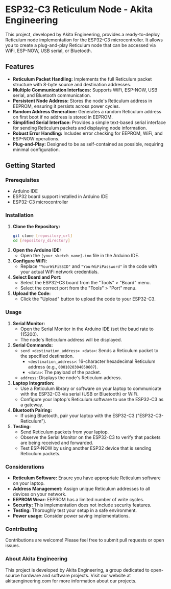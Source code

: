 # ESP32-C3 Reticulum Node - Akita Engineering

This project, developed by Akita Engineering, provides a ready-to-deploy Reticulum node implementation for the ESP32-C3 microcontroller. It allows you to create a plug-and-play Reticulum node that can be accessed via WiFi, ESP-NOW, USB serial, or Bluetooth.

## Features

* **Reticulum Packet Handling:** Implements the full Reticulum packet structure with 8-byte source and destination addresses.
* **Multiple Communication Interfaces:** Supports WiFi, ESP-NOW, USB serial, and Bluetooth communication.
* **Persistent Node Address:** Stores the node's Reticulum address in EEPROM, ensuring it persists across power cycles.
* **Random Address Generation:** Generates a random Reticulum address on first boot if no address is stored in EEPROM.
* **Simplified Serial Interface:** Provides a simple text-based serial interface for sending Reticulum packets and displaying node information.
* **Robust Error Handling:** Includes error checking for EEPROM, WiFi, and ESP-NOW operations.
* **Plug-and-Play:** Designed to be as self-contained as possible, requiring minimal configuration.

## Getting Started

### Prerequisites

* Arduino IDE
* ESP32 board support installed in Arduino IDE
* ESP32-C3 microcontroller

### Installation

1.  **Clone the Repository:**
    ```bash
    git clone [repository_url]
    cd [repository_directory]
    ```
2.  **Open the Arduino IDE:**
    * Open the `[your_sketch_name].ino` file in the Arduino IDE.
3.  **Configure WiFi:**
    * Replace `"YourWiFiSSID"` and `"YourWiFiPassword"` in the code with your actual WiFi network credentials.
4.  **Select Board and Port:**
    * Select the ESP32-C3 board from the "Tools" > "Board" menu.
    * Select the correct port from the "Tools" > "Port" menu.
5.  **Upload the Code:**
    * Click the "Upload" button to upload the code to your ESP32-C3.

### Usage

1.  **Serial Monitor:**
    * Open the Serial Monitor in the Arduino IDE (set the baud rate to 115200).
    * The node's Reticulum address will be displayed.
2.  **Serial Commands:**
    * `send <destination_address> <data>`: Sends a Reticulum packet to the specified destination.
        * `<destination_address>`: 16-character hexadecimal Reticulum address (e.g., `0001020304050607`).
        * `<data>`: The payload of the packet.
    * `address`: Displays the node's Reticulum address.
3.  **Laptop Integration:**
    * Use a Reticulum library or software on your laptop to communicate with the ESP32-C3 via serial (USB or Bluetooth) or WiFi.
    * Configure your laptop's Reticulum software to use the ESP32-C3 as a gateway.
4.  **Bluetooth Pairing:**
    * If using Bluetooth, pair your laptop with the ESP32-C3 ("ESP32-C3-Reticulum").
5.  **Testing:**
    * Send Reticulum packets from your laptop.
    * Observe the Serial Monitor on the ESP32-C3 to verify that packets are being received and forwarded.
    * Test ESP-NOW by using another ESP32 device that is sending Reticulum packets.

### Considerations

* **Reticulum Software:** Ensure you have appropriate Reticulum software on your laptop.
* **Address Management:** Assign unique Reticulum addresses to all devices on your network.
* **EEPROM Wear:** EEPROM has a limited number of write cycles.
* **Security:** This implementation does not include security features.
* **Testing:** Thoroughly test your setup in a safe environment.
* **Power usage:** Consider power saving implementations.

### Contributing

Contributions are welcome! Please feel free to submit pull requests or open issues.

### About Akita Engineering

This project is developed by Akita Engineering, a group dedicated to open-source hardware and software projects. Visit our website at akitaengineering.com for more information about our projects.
